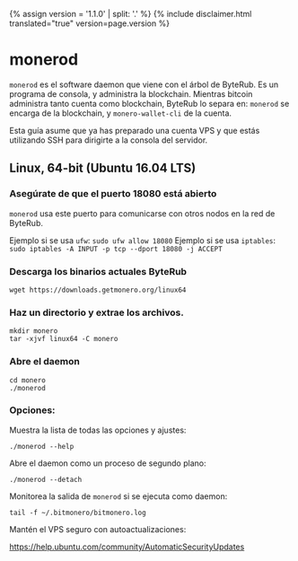 {% assign version = '1.1.0' | split: '.' %}
{% include disclaimer.html translated="true" version=page.version %}
# monerod

`monerod` es el software daemon que viene con el árbol de ByteRub. Es un programa de consola, y administra la blockchain. Mientras bitcoin administra tanto cuenta como blockchain, ByteRub lo separa en: `monerod` se encarga de la blockchain, y `monero-wallet-cli` de la cuenta.

Esta guía asume que ya has preparado una cuenta VPS y que estás utilizando SSH para dirigirte a la consola del servidor.

## Linux, 64-bit (Ubuntu 16.04 LTS)

### Asegúrate de que el puerto 18080 está abierto
`monerod` usa este puerto para comunicarse con otros nodos en la red de ByteRub.

Ejemplo si se usa `ufw`: `sudo ufw allow 18080`
Ejemplo si se usa `iptables`: `sudo iptables -A INPUT -p tcp --dport 18080 -j ACCEPT`

### Descarga los binarios actuales ByteRub

    wget https://downloads.getmonero.org/linux64

### Haz un directorio y extrae los archivos.

    mkdir monero
    tar -xjvf linux64 -C monero

### Abre el daemon

    cd monero
    ./monerod

### Opciones:

Muestra la lista de todas las opciones y ajustes:

    ./monerod --help

Abre el daemon como un proceso de segundo plano:

    ./monerod --detach

Monitorea la salida de `monerod` si se ejecuta como daemon:

    tail -f ~/.bitmonero/bitmonero.log

Mantén el VPS seguro con autoactualizaciones:

https://help.ubuntu.com/community/AutomaticSecurityUpdates


